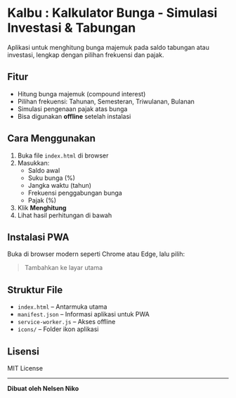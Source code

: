 # Kalbu : Kalkulator Bunga - Simulasi Investasi & Tabungan

Aplikasi untuk menghitung bunga majemuk pada saldo tabungan atau investasi, lengkap dengan pilihan frekuensi dan pajak.

## Fitur

- Hitung bunga majemuk (compound interest)
- Pilihan frekuensi: Tahunan, Semesteran, Triwulanan, Bulanan
- Simulasi pengenaan pajak atas bunga
- Bisa digunakan **offline** setelah instalasi

## Cara Menggunakan

1. Buka file `index.html` di browser
2. Masukkan:
   - Saldo awal
   - Suku bunga (%)
   - Jangka waktu (tahun)
   - Frekuensi penggabungan bunga
   - Pajak (%)
3. Klik **Menghitung**
4. Lihat hasil perhitungan di bawah

## Instalasi PWA

Buka di browser modern seperti Chrome atau Edge, lalu pilih:
> Tambahkan ke layar utama

## Struktur File

- `index.html` – Antarmuka utama
- `manifest.json` – Informasi aplikasi untuk PWA
- `service-worker.js` – Akses offline
- `icons/` – Folder ikon aplikasi

## Lisensi

MIT License

---

**Dibuat oleh Nelsen Niko**
